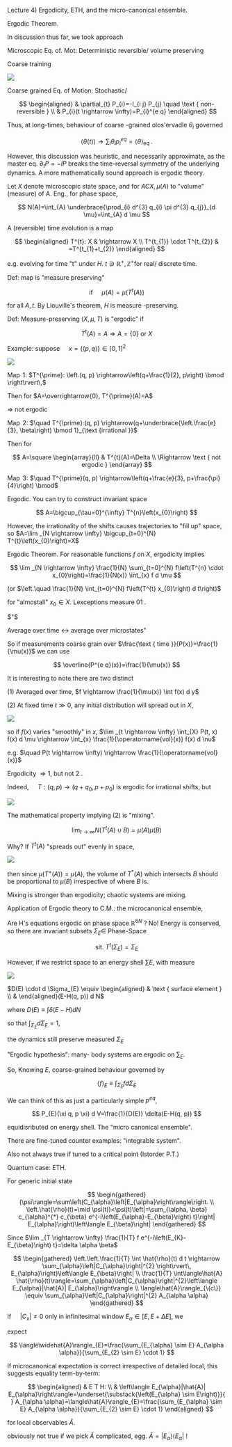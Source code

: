 Lecture 4) Ergodicity, ETH, and the micro-canonical ensemble.

Ergodic Theorem.

In discussion thus far, we took approach

Microscopic Eq. of. Mot: Deterministic reversible/ volume preserving

Coarse training

![](https://cdn.mathpix.com/cropped/2024_03_07_178f123016aebc3c0419g-02.jpg?height=210&width=203&top_left_y=641&top_left_x=1479)

Coarse grained Eq. of Motion: Stochastic/

$$
\begin{aligned}
& \partial_{t} P_{i}=-I_{i j} P_{j} \quad \text { non-reversible } \\
& P_{i}(t \rightarrow \infty)=P_{i}^{e q}
\end{aligned}
$$

Thus, at long-times, behaviour of coarse -grained olos'ervadle $\theta_{i}$ governed

$$
\langle\theta(t)\rangle \rightarrow \sum_{i} \theta_{i} p_{i}^{e q}=\langle\theta\rangle_{\text {eq }} .
$$

However, this discussion was heuristic, and necessarily approximate, as the master eq. $\partial_{t} P=-I P$ breaks the time-reversal symmetry of the underlying dynamics. A more mathematically sound approach is ergodic theory.

Let $X$ denote microscopic state space, and for $A C X, \mu(A)$ to "volume" (measure) of A. Eng., for phase space,

$$
N(A)=\int_{A} \underbrace{\prod_{i} d^{3} q_{i} \pi d^{3} q_{j}}_{d \mu}=\int_{A} d \mu
$$

A (reversible) time evolution is a map

$$
\begin{aligned}
T^{t}: X & \rightarrow X \\
T^{t_{1}} \cdot T^{t_{2}} & =T^{t_{1}+t_{2}}
\end{aligned}
$$

e.g. evolving for time "t" under $H$. $t \ni \mathbb{R}^{+}, \mathbb{Z}^{+}$for real/ discrete time.

Def: map is "measure preserving"

$$
\text { if } \quad \mu(A)=\mu\left(T^{t}(A)\right)
$$

for all $A, t$. By Liouville's theorem, $H$ is measure -preserving.

Def: Measure-preserving $(X, \mu, T)$ is "ergodic" if

$$
T^{t}(A)=A \Rightarrow A=\{0\} \text { or } X
$$

Example: suppose $\quad x=\{(p, q)\} \in[0,1]^{2}$

![](https://cdn.mathpix.com/cropped/2024_03_07_178f123016aebc3c0419g-04.jpg?height=428&width=443&top_left_y=192&top_left_x=528)

$\operatorname{Map}$ 1: $T^{\prime}: \left.(q, p) \rightarrow\left(q+\frac{1}{2}, p\right) \bmod \right\rvert\,$

Then for $A=\overrightarrow{0}, T^{\prime}(A)=A$

$\Rightarrow$ not ergodic

$\operatorname{Map}$ 2: $\quad T^{\prime}:(q, p) \rightarrow(q+\underbrace{\left.\frac{e}{3}, \beta\right) \bmod 1}_{\text {irrational }}$

Then for

$$
A=\square \begin{array}{ll} 
& T^{t}(A)=\Delta \\
\Rightarrow \text { not ergodic }
\end{array}
$$

$\operatorname{Map}$ 3: $\quad T^{\prime}(q, p) \rightarrow\left(q+\frac{e}{3}, p+\frac{\pi}{4}\right) \bmod$

Ergodic. You can try to construct invariant space

$$
A=\bigcup_{\tau=0}^{\infty} T^{n}\left(x_{0}\right)
$$

However, the irrationality of the shifts causes trajectories to "fill up" space, so $A=\lim _{N \rightarrow \infty} \bigcup_{t=0}^{N} T^{t}\left(x_{0}\right)=X$

Ergodic Theorem. For reasonable functions $f$ on $X$, ergodicity implies

$$
\lim _{N \rightarrow \infty} \frac{1}{N} \sum_{t=0}^{N} f\left(T^{n} \cdot x_{0}\right)=\frac{1}{N(x)} \int_{x} f d \mu
$$

(or $\left.\quad \frac{1}{N} \int_{t=0}^{N} f\left(T^{t} x_{0}\right) d t\right)$

for "almostall" $x_{0} \in X$. Lexceptions measure 01 .

$"$

Average over time $\longleftrightarrow$ average over microstates"

So if measurements coarse grain over $\frac{\text { time }}{P(x)}=\frac{1}{\mu(x)}$ we can use

$$
\overline{P^{e q}(x)}=\frac{1}{\mu(x)}
$$

It is interesting to note there are two distinct

(1) Averaged over time, $f \rightarrow \frac{1}{\mu(x)} \int f(x) d y$

(2) At fixed time $t \gg 0$, any initial distribution will spread out in $X$,

![](https://cdn.mathpix.com/cropped/2024_03_07_178f123016aebc3c0419g-06.jpg?height=395&width=2005&top_left_y=962&top_left_x=61)

so if $f(x)$ varies "smoothly" in $x$, $\lim _{t \rightarrow \infty} \int_{X} P(t, x) f(x) d \mu \rightarrow \int_{x} \frac{1}{\operatorname{vol}(x)} f(x) d \nu$

e.g. $\quad P(t \rightarrow \infty) \rightarrow \frac{1}{\operatorname{vol}(x)}$

Ergodicity $\Rightarrow 1$, but not 2 .

Indeed, $\quad T:(q, p) \longrightarrow\left(q+q_{0}, p+p_{0}\right)$ is ergodic for irrational shifts, but

![](https://cdn.mathpix.com/cropped/2024_03_07_178f123016aebc3c0419g-06.jpg?height=294&width=954&top_left_y=2368&top_left_x=583)

The mathematical property implying (2) is "mixing".

$$
\lim _{t \rightarrow \infty} N\left(T^{t}(A) \cup B\right)=\mu(A) \mu(B)
$$

Why? If $T^{t}(A)$ "spreads out" evenly in space,

![](https://cdn.mathpix.com/cropped/2024_03_07_178f123016aebc3c0419g-07.jpg?height=303&width=706&top_left_y=691&top_left_x=888)

then since $\mu\left(T^{+}(A)\right)=\mu(A)$, the volume of $T^{*}(A)$ which intersects $B$ should be proportional to $\mu(B)$ irrespective of where $B$ is.

Mixing is stronger than ergodicity; chaotic systems are mixing.

Application of Ergodic theory to C.M.: the microcanonical ensemble,

Are H's equations ergodic on phase space $\mathbb{R}^{6 N}$ ? No! Energy is conserved, so there are invariant subsets $\Sigma_{E} \in$ Phase-Space

$$
\text { sit. } T^{t}\left(\Sigma_{E}\right)=\Sigma_{E}
$$

However, if we restrict space to an energy shell $\sum E$, with measure

![](https://cdn.mathpix.com/cropped/2024_03_07_178f123016aebc3c0419g-08.jpg?height=307&width=600&top_left_y=1169&top_left_x=590)

$D(E) \cdot d \Sigma_{E} \equiv \begin{aligned} & \text { surface element } \\ & \end{aligned}(E-H(q, p)) d N$

where $D(E) \equiv \int \delta(E-H) d N$

so that $\int_{\Sigma_{E}} d \Sigma_{E}=1$,

the dynamics still preserve measured $\Sigma_{E}$

"Ergodic hypothesis": many- body systems are ergodic on $\sum_{E}$.

So, Knowing $E$, coarse-grained behaviour governed by

$$
\langle f\rangle_{E} \equiv \int_{\Sigma_{E}} f d \Sigma_{E}
$$

We can think of this as just a particularly simple $p^{e q}$,

$$
P_{E}(\xi q, p \xi) d V=\frac{1}{D(E)} \delta(E-H(q, p))
$$

equidisributed on energy shell. The "micro canonical ensemble".

There are fine-tuned counter examples: "integrable system".

Also not always true if tuned to a critical point (Istorder P.T.)

Quantum case: ETH.

For generic initial state

$$
\begin{gathered}
(\psi\rangle=\sum\left(C_{\alpha}\left|E_{\alpha}\right\rangle\right. \\
\left.\hat{\rho}(t)=\mid \psi(t))<\psi(t)\left|=\sum_{\alpha, \beta} c_{\alpha}^{*} c_{\beta} e^{-i\left(E_{\alpha}-E_{\beta}\right) t}\right| E_{\alpha}\right)\left\langle E_{\beta}\right|
\end{gathered}
$$

Since $\lim _{T \rightarrow \infty} \frac{1}{T} f e^{-i\left(E_{K}-E_{\beta}\right) t}=\delta \alpha \beta$

$$
\begin{gathered}
\left.\left.\frac{1}{T} \int \hat{\rho}(t) d t \rightarrow \sum_{\alpha}\left|C_{\alpha}\right|^{2} \right\rvert\, E_{\alpha}\right)\left\langle E_{\beta}\right| \\
\frac{1}{T} \int\langle\hat{A} \hat{\rho}(t)\rangle=\sum_{\alpha}\left|C_{\alpha}\right|^{2}\left\langle E_{\alpha}|\hat{A}| E_{\alpha}\right\rangle \\
\langle\hat{A}\rangle_{\{c\}} \equiv \sum_{\alpha}\left|C_{\alpha}\right|^{2} A_{\alpha \alpha}
\end{gathered}
$$

If $\quad\left|C_{x}\right| \neq 0$ only in infinitesimal window $E_{\alpha} \in[E, E+\Delta E]$, we

expect

$$
\langle\widehat{A}\rangle_{E}=\frac{\sum_{E_{\alpha} \sim E} A_{\alpha \alpha}}{\sum_{E_{2} \sim E} \cdot 1}
$$

If microcanonical expectation is correct irrespective of detailed local, this suggests
equality term-by-term:

$$
\begin{aligned}
& E T H: \\
& \left\langle E_{\alpha}|\hat{A}| E_{\alpha}\right\rangle=\underset{\substack{\left(E_{\alpha} \sim E\right)}}{ } A_{\alpha \alpha}=\langle\hat{A}\rangle_{E}=\frac{\sum_{E_{\alpha} \sim E} A_{\alpha \alpha}}{\sum_{E_{2} \sim E} \cdot 1}
\end{aligned}
$$

for local observables $\widehat{A}$.

obviously not true if we pick $\widehat{A}$ complicated, egg. $\hat{A}=\left|E_{\alpha}\right\rangle\left\langle E_{\alpha}\right|$ !

